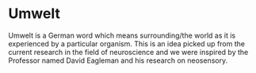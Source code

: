 # Umwelt
Umwelt is a German word which means surrounding/the world as it is experienced by a particular organism. This is an idea picked up from the current research in the field of neuroscience and we were inspired by the Professor named David Eagleman and his research on neosensory.
